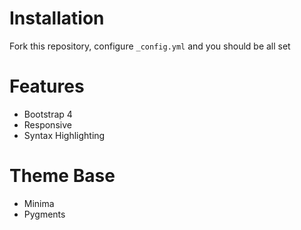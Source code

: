 # Installation
Fork this repository, configure ```_config.yml``` and you should be all set

# Features
* Bootstrap 4
* Responsive
* Syntax Highlighting

# Theme Base
* Minima
* Pygments
